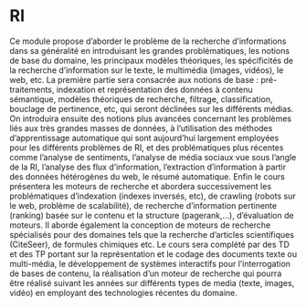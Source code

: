 # RI
  Ce module propose d’aborder le problème de la recherche d’informations dans sa généralité en introduisant les grandes problématiques, les notions de base du domaine, les principaux modèles théoriques, les spécificités de la recherche d’information sur le texte, le multimédia (images, vidéos), le web, etc. La première partie sera consacrée aux notions de base : pré-traitements, indexation et représentation des données à contenu sémantique, modèles théoriques de recherche, filtrage, classification, bouclage de pertinence, etc, qui seront déclinées sur les différents médias. On introduira ensuite des notions plus avancées concernant les problèmes liés aux très grandes masses de données, à l’utilisation des méthodes d’apprentissage automatique qui sont aujourd’hui largement employées pour les différents problèmes de RI, et des problématiques plus récentes comme l’analyse de sentiments, l’analyse de média sociaux vue sous l’angle de la RI, l’analyse des flux d’information, l’extraction d’information à partir des données hétérogènes du web, le résumé automatique. Enfin le cours présentera les moteurs de recherche et abordera successivement les problématiques d’indexation (indexes inversés, etc), de crawling (robots sur le web, problème de scalabilité), de recherche d’information pertinente (ranking) basée sur le contenu et la structure (pagerank,…), d’évaluation de moteurs. Il aborde également la conception de moteurs de recherche spécialisés pour des domaines tels que la recherche d’articles scientifiques (CiteSeer), de formules chimiques etc. Le cours sera complété par des TD et des TP portant sur la représentation et le codage des documents texte ou multi-média, le développement de systèmes interactifs pour l’interrogation de bases de contenu, la réalisation d’un moteur de recherche qui pourra être réalisé suivant les années sur différents types de media (texte, images, vidéo) en employant des technologies récentes du domaine. 
